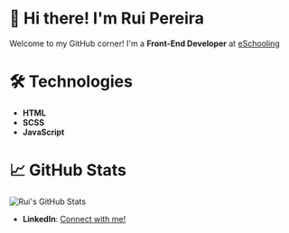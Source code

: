 # 👋 Hi there! I'm Rui Pereira

Welcome to my GitHub corner! I'm a **Front-End Developer** at [eSchooling]([https://eschooling.com](https://www.e-schooling.com/en))

# 🛠️ Technologies
- **HTML**
- **SCSS**
- **JavaScript**

# 📈 GitHub Stats
![Rui's GitHub Stats](https://github-readme-stats.vercel.app/api?username=e-ruipereira&show_icons=true&theme=radical)

- **LinkedIn**: [Connect with me!](https://www.linkedin.com/in/ruiffpereiira/)  

